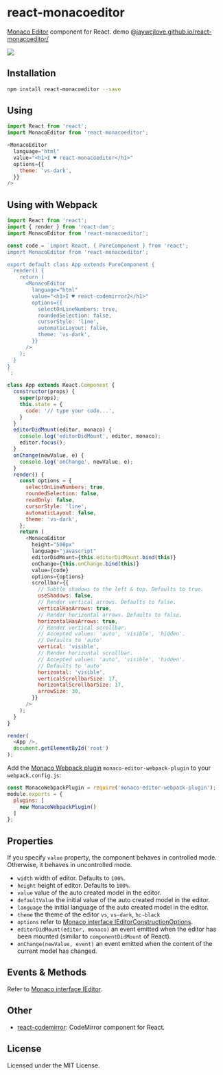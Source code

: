react-monacoeditor
===

[Monaco Editor](https://github.com/Microsoft/monaco-editor) component for React. demo @[jaywcjlove.github.io/react-monacoeditor/](https://jaywcjlove.github.io/react-monacoeditor/)  

<a href="https://jaywcjlove.github.io/react-monacoeditor/"><img src="https://raw.githubusercontent.com/jaywcjlove/react-monacoeditor/master/react-monacoeditor.png" /></a>

## Installation

```bash
npm install react-monacoeditor --save
```

## Using

```js
import React from 'react';
import MonacoEditor from 'react-monacoeditor';

<MonacoEditor
  language="html"
  value="<h1>I ♥ react-monacoeditor</h1>"
  options={{
    theme: 'vs-dark',
  }}
/>
```

## Using with Webpack

```javascript
import React from 'react';
import { render } from 'react-dom';
import MonacoEditor from 'react-monacoeditor';

const code = `import React, { PureComponent } from 'react';
import MonacoEditor from 'react-monacoeditor';

export default class App extends PureComponent {
  render() {
    return (
      <MonacoEditor
        language="html"
        value="<h1>I ♥ react-codemirror2</h1>"
        options={{
          selectOnLineNumbers: true,
          roundedSelection: false,
          cursorStyle: 'line',
          automaticLayout: false,
          theme: 'vs-dark',
        }}
      />
    );
  }
}
`;

class App extends React.Component {
  constructor(props) {
    super(props);
    this.state = {
      code: '// type your code...',
    }
  }
  editorDidMount(editor, monaco) {
    console.log('editorDidMount', editor, monaco);
    editor.focus();
  }
  onChange(newValue, e) {
    console.log('onChange', newValue, e);
  }
  render() {
    const options = {
      selectOnLineNumbers: true,
      roundedSelection: false,
      readOnly: false,
      cursorStyle: 'line',
      automaticLayout: false,
      theme: 'vs-dark',
    };
    return (
      <MonacoEditor
        height="500px"
        language="javascript"
        editorDidMount={this.editorDidMount.bind(this)}
        onChange={this.onChange.bind(this)}
        value={code}
        options={options}
        scrollbar={{
          // Subtle shadows to the left & top. Defaults to true.
          useShadows: false,
          // Render vertical arrows. Defaults to false.
          verticalHasArrows: true,
          // Render horizontal arrows. Defaults to false.
          horizontalHasArrows: true,
          // Render vertical scrollbar.
          // Accepted values: 'auto', 'visible', 'hidden'.
          // Defaults to 'auto'
          vertical: 'visible',
          // Render horizontal scrollbar.
          // Accepted values: 'auto', 'visible', 'hidden'.
          // Defaults to 'auto'
          horizontal: 'visible',
          verticalScrollbarSize: 17,
          horizontalScrollbarSize: 17,
          arrowSize: 30,
        }}
      />
    );
  }
}

render(
  <App />,
  document.getElementById('root')
);
```

Add the [Monaco Webpack plugin](https://github.com/Microsoft/monaco-editor-webpack-plugin) `monaco-editor-webpack-plugin` to your `webpack.config.js`:

```js
const MonacoWebpackPlugin = require('monaco-editor-webpack-plugin');
module.exports = {
  plugins: [
    new MonacoWebpackPlugin()
  ]
};
```

## Properties

If you specify `value` property, the component behaves in controlled mode.
Otherwise, it behaves in uncontrolled mode.

- `width` width of editor. Defaults to `100%`.
- `height` height of editor. Defaults to `100%`.
- `value` value of the auto created model in the editor.
- `defaultValue` the initial value of the auto created model in the editor.
- `language` the initial language of the auto created model in the editor.
- `theme` the theme of the editor `vs`, `vs-dark`, `hc-black`
- `options` refer to [Monaco interface IEditorConstructionOptions](https://microsoft.github.io/monaco-editor/api/interfaces/monaco.editor.ieditorconstructionoptions.html).
- `editorDidMount(editor, monaco)` an event emitted when the editor has been mounted (similar to `componentDidMount` of React).
- `onChange(newValue, event)` an event emitted when the content of the current model has changed.

## Events & Methods

Refer to [Monaco interface IEditor](https://microsoft.github.io/monaco-editor/api/interfaces/monaco.editor.ieditor.html).

## Other

- [react-codemirror](https://uiw-react.github.io/react-codemirror/): CodeMirror component for React.

## License

Licensed under the MIT License.
